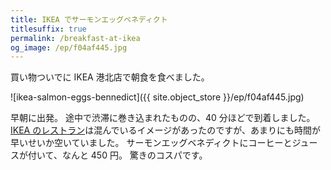 ```yaml
---
title: IKEA でサーモンエッグベネディクト
titlesuffix: true
permalink: /breakfast-at-ikea
og_image: /ep/f04af445.jpg
---
```


買い物ついでに IKEA 港北店で朝食を食べました。

![ikea-salmon-eggs-bennedict]({{ site.object_store }}/ep/f04af445.jpg)

早朝に出発。
途中で渋滞に巻き込まれたものの、40 分ほどで到着しました。
[IKEA のレストラン](https://www.ikea.com/jp/ja/store/kohoku/restaurant)は混んでいるイメージがあったのですが、あまりにも時間が早いせいか空いていました。
サーモンエッグベネディクトにコーヒーとジュースが付いて、なんと 450 円。
驚きのコスパです。
